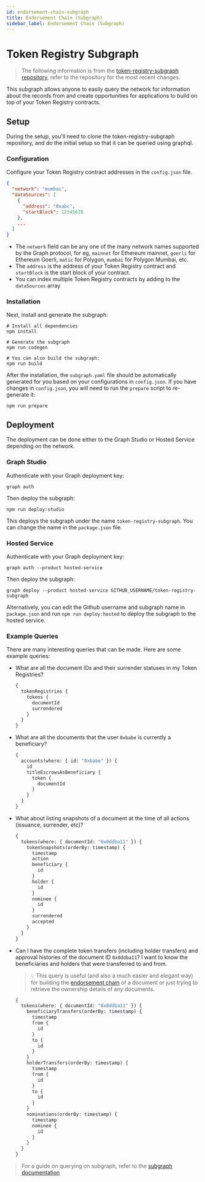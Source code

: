 ```yaml
---
id: endorsement-chain-subgraph
title: Endorsement Chain (Subgraph)
sidebar_label: Endorsement Chain (Subgraph)
---
```


# Token Registry Subgraph

> The following information is from the [token-registry-subgraph repository](https://github.com/Open-Attestation/token-registry-subgraph/), refer to the repository for the most recent changes.

This subgraph allows anyone to easily query the network for information about the records from and create opportunities for applications to build on top of your Token Registry contracts.

## Setup

During the setup, you'll need to clone the token-registry-subgraph repository, and do the initial setup so that it can be queried using graphql.

### Configuration

Configure your Token Registry contract addresses in the `config.json` file.

```json
{
  "network": "mumbai",
  "dataSources": [
    {
      "address": "0xabc",
      "startBlock": 12345678
    },
    ...
  ]
}
```

- The `network` field can be any one of the many network names supported by the Graph protocol, for eg, `mainnet` for Ethereum mainnet, `goerli` for Ethereum Goerli, `matic` for Polygon, `mumbai` for Polygon Mumbai, etc.
- The `address` is the address of your Token Registry contract and `startBlock` is the start block of your contract.
- You can index multiple Token Registry contracts by adding to the `dataSources` array

### Installation

Next, install and generate the subgraph:

```
# Install all dependencies
npm install

# Generate the subgraph
npm run codegen

# You can also build the subgraph:
npm run build
```

After the installation, the `subgraph.yaml` file should be automatically generated for you based on your configurations
in `config.json`. If you have changes in `config.json`, you will need to run the `prepare` script to re-generate it:

```
npm run prepare
```

## Deployment

The deployment can be done either to the Graph Studio or Hosted Service depending on the network.

### Graph Studio

Authenticate with your Graph deployment key:

```
graph auth
```

Then deploy the subgraph:

```
npm run deploy:studio
```

This deploys the subgraph under the name `token-registry-subgraph`. You can change the name in the `package.json` file.

### Hosted Service

Authenticate with your Graph deployment key:

```
graph auth --product hosted-service
```

Then deploy the subgraph:

```
graph deploy --product hosted-service GITHUB_USERNAME/token-registry-subgraph
```

Alternatively, you can edit the Github username and subgraph name in `package.json` and run `npm run deploy:hosted` to
deploy the subgraph to the hosted service.

### Example Queries

There are many interesting queries that can be made. Here are some example queries:

- What are all the document IDs and their surrender statuses in my Token Registries?
  ```graphql
  {
    tokenRegistries {
      tokens {
        documentId
        surrendered
      }
    }
  }
  ```
- What are all the documents that the user `0xbabe` is currently a beneficiary?
  ```graphql
  {
    accounts(where: { id: "0xbabe" }) {
      id
      titleEscrowsAsBeneficiary {
        token {
          documentId
        }
      }
    }
  }
  ```
- What about listing snapshots of a document at the time of all actions (issuance, surrender, etc)?
  ```graphql
  {
    tokens(where: { documentId: "0x0ddba11" }) {
      tokenSnapshots(orderBy: timestamp) {
        timestamp
        action
        beneficiary {
          id
        }
        holder {
          id
        }
        nominee {
          id
        }
        surrendered
        accepted
      }
    }
  }
  ```
- Can I have the complete token transfers (including holder transfers) and approval histories of the document ID `0x0ddba11`? I want to know the beneficiaries and holders that were transferred to and from.
  > 💡 This query is useful (and also a much easier and elegant way) for building the [endorsement chain](https://docs.tradetrust.io/docs/tradetrust-website/endorsement-chain/) of a document or just trying to retrieve the ownership details of any documents.
  ```graphql
  {
    tokens(where: { documentId: "0x0ddba11" }) {
      beneficiaryTransfers(orderBy: timestamp) {
        timestamp
        from {
          id
        }
        to {
          id
        }
      }
      holderTransfers(orderBy: timestamp) {
        timestamp
        from {
          id
        }
        to {
          id
        }
      }
      nominations(orderBy: timestamp) {
        timestamp
        nominee {
          id
        }
      }
    }
  }
  ```

> For a guide on querying on subgraph, refer to the [subgraph documentation](https://thegraph.com/docs/en/querying/querying-from-an-application/)
